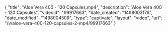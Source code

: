{
    "title": "Aloe Vera 400 - 120 Capsules.mp4",
    "description": "Aloe Vera 400 - 120 Capsules",
    "videoid": "99917663",
    "date_created": "1498003176",
    "date_modified": "1498004509",
    "type": "captivate",
    "layout": "video",
    "url": "\/v\/aloe-vera-400-120-capsules-2-mp4\/99917663"
}
